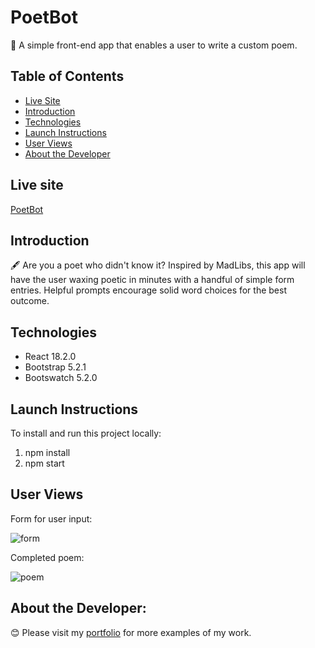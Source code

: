 # PoetBot

📝 A simple front-end app that enables a user to write a custom poem.

## Table of Contents

* [Live Site](#live-site)
* [Introduction](#introduction)
* [Technologies](#technologies)
* [Launch Instructions](#launch-instructions)
* [User Views](#user-views)
* [About the Developer](#about-the-developer)

## Live site

[PoetBot](https://tmflower.github.io/poet-bot/) 

## Introduction

🖋 Are you a poet who didn't know it? Inspired by MadLibs, this app will have the user waxing poetic in minutes with a handful of simple form entries. Helpful prompts encourage solid word choices for the best outcome. 

## Technologies

- React 18.2.0
- Bootstrap 5.2.1
- Bootswatch 5.2.0

## Launch Instructions

To install and run this project locally:
1. npm install
2. npm start

## User Views

Form for user input:

![form](https://user-images.githubusercontent.com/94068349/197939703-a5639e63-adcd-4eef-a6d7-acb741958df0.png)

Completed poem:

![poem](https://user-images.githubusercontent.com/94068349/197939720-f302d336-3ec7-4e2f-9fa9-95f5d908e410.png)


## About the Developer:

😊 Please visit my [portfolio](https://tmflower.github.io/portfolio/#) for more examples of my work. 
